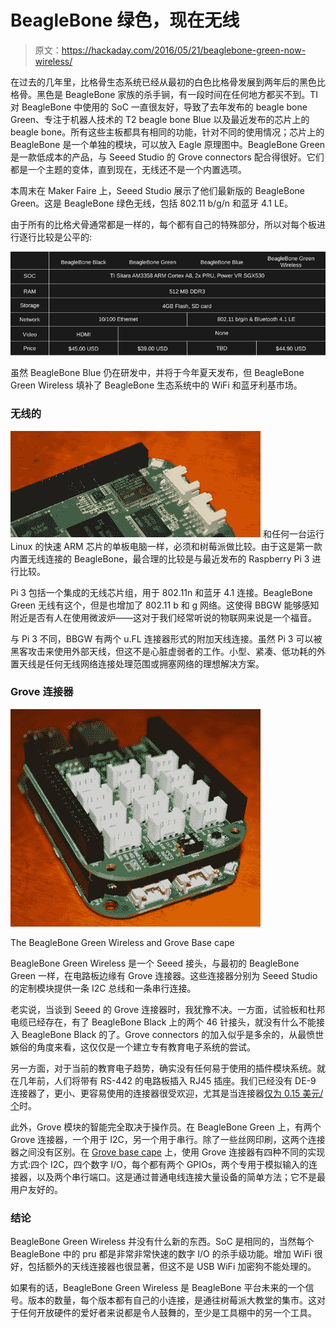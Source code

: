 # BeagleBone 绿色，现在无线

> 原文：<https://hackaday.com/2016/05/21/beaglebone-green-now-wireless/>

在过去的几年里，比格骨生态系统已经从最初的白色比格骨发展到两年后的黑色比格骨。黑色是 BeagleBone 家族的杀手锏，有一段时间在任何地方都买不到。TI 对 BeagleBone 中使用的 SoC 一直很友好，导致了去年发布的 beagle bone Green、专注于机器人技术的 T2 beagle bone Blue 以及最近发布的芯片上的 beagle bone。所有这些主板都具有相同的功能，针对不同的使用情况；芯片上的 BeagleBone 是一个单独的模块，可以放入 Eagle 原理图中。BeagleBone Green 是一款低成本的产品，与 Seeed Studio 的 Grove connectors 配合得很好。它们都是一个主题的变体，直到现在，无线还不是一个内置选项。

本周末在 Maker Faire 上，Seeed Studio 展示了他们最新版的 BeagleBone Green。这是 BeagleBone 绿色无线，包括 802.11 b/g/n 和蓝牙 4.1 LE。

由于所有的比格犬骨通常都是一样的，每个都有自己的特殊部分，所以对每个板进行逐行比较是公平的:

[![BeagleBones](img/64742571cb47e742e06d92dfbd4d5ab4.png)](https://hackaday.com/wp-content/uploads/2016/05/beaglebones.png)

虽然 BeagleBone Blue 仍在研发中，并将于今年夏天发布，但 BeagleBone Green Wireless 填补了 BeagleBone 生态系统中的 WiFi 和蓝牙利基市场。

### 无线的

[![Wireless](img/5e21e4ea8ef2885f4eeaf5e1e2afc6ff.png)](https://hackaday.com/wp-content/uploads/2016/05/wireless.jpg) 和任何一台运行 Linux 的快速 ARM 芯片的单板电脑一样，必须和树莓派做比较。由于这是第一款内置无线连接的 BeagleBone，最合理的比较是与最近发布的 Raspberry Pi 3 进行比较。

Pi 3 包括一个集成的无线芯片组，用于 802.11n 和蓝牙 4.1 连接。BeagleBone Green 无线有这个，但是也增加了 802.11 b 和 g 网络。这使得 BBGW 能够感知附近是否有人在使用微波炉——这对于我们经常听说的物联网来说是一个福音。

与 Pi 3 不同，BBGW 有两个 u.FL 连接器形式的附加天线连接。虽然 Pi 3 可以被黑客攻击来使用外部天线，但这不是心脏虚弱者的工作。小型、紧凑、低功耗的外置天线是任何无线网络连接处理范围或拥塞网络的理想解决方案。

### Grove 连接器

[![Grove](img/dd63730380ff490b8bb6e2e6b16f770e.png)](https://hackaday.com/wp-content/uploads/2016/05/grove.jpg)

The BeagleBone Green Wireless and Grove Base cape

BeagleBone Green Wireless 是一个 Seeed 接头，与最初的 BeagleBone Green 一样，在电路板边缘有 Grove 连接器。这些连接器分别为 Seeed Studio 的定制模块提供一条 I2C 总线和一条串行连接。

老实说，当谈到 Seeed 的 Grove 连接器时，我犹豫不决。一方面，试验板和杜邦电缆已经存在，有了 BeagleBone Black 上的两个 46 针接头，就没有什么不能接入 BeagleBone Black 的了。Grove connectors 的加入似乎是多余的，从最愤世嫉俗的角度来看，这仅仅是一个建立专有教育电子系统的尝试。

另一方面，对于当前的教育电子趋势，确实没有任何易于使用的插件模块系统。就在几年前，人们将带有 RS-442 的电路板插入 RJ45 插座。我们已经没有 DE-9 连接器了，更小、更容易使用的连接器很受欢迎，尤其是当连接器[仅为 0.15 美元/个](http://www.seeedstudio.com/depot/Grove-Universal-4-pin-connector-p-789.html)时。

此外，Grove 模块的智能完全取决于操作员。在 BeagleBone Green 上，有两个 Grove 连接器，一个用于 I2C，另一个用于串行。除了一些丝网印刷，这两个连接器之间没有区别。在 [Grove base cape](http://www.seeedstudio.com/depot/Grove-Base-Cape-for-Beaglebone-v20-p-2644.html) 上，使用 Grove 连接器有四种不同的实现方式:四个 I2C，四个数字 I/O，每个都有两个 GPIOs，两个专用于模拟输入的连接器，以及两个串行端口。这是通过普通电线连接大量设备的简单方法；它不是最用户友好的。

### 结论

BeagleBone Green Wireless 并没有什么新的东西。SoC 是相同的，当然每个 BeagleBone 中的 pru 都是非常非常快速的数字 I/O 的杀手级功能。增加 WiFi 很好，包括额外的天线连接器也很显著，但这不是 USB WiFi 加密狗不能处理的。

如果有的话，BeagleBone Green Wireless 是 BeagleBone 平台未来的一个信号。版本的数量，每个版本都有自己的小连接，是通往树莓派大教堂的集市。这对于任何开放硬件的爱好者来说都是令人鼓舞的，至少是工具棚中的另一个工具。